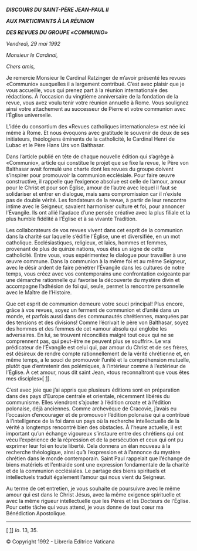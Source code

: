 ***DISCOURS DU SAINT-PÈRE JEAN-PAUL II***

***AUX PARTICIPANTS À LA RÉUNION***

***DES REVUES DU GROUPE «COMMUNIO»***

*Vendredi, 29 mai 1992*

*Monsieur le Cardinal,*

*Chers amis,*

Je remercie Monsieur le Cardinal Ratzinger de m’avoir présenté les revues «Communio» auxquelles il a largement contribué. C’est avec plaisir que je vous accueille, vous qui prenez part à la réunion internationale des rédactions. À l’occasion du vingtième anniversaire de la fondation de la revue, vous avez voulu tenir votre réunion annuelle à Rome. Vous soulignez ainsi votre attachement au successeur de Pierre et votre communion avec l’Église universelle.

L’idée du consortium des «Revues catholiques internationales» est née ici même à Rome. Et nous évoquons avec gratitude le souvenir de deux de ses initiateurs, théologiens éminents de la catholicité, le Cardinal Henri de Lubac et le Père Hans Urs von Balthasar.

Dans l’article publié en tête de chaque nouvelle édition qui s’agrège à «Communio», article qui constitue le projet que se fixe la revue, le Père von Balthasar avait formulé une charte dont les revues du groupe doivent s’inspirer pour promouvoir la communion ecclésiale. Pour faire œuvre constructive, il rappelle que l’exigence absolue est celle de l’amour, amour pour le Christ et pour son Église, amour de l’autre avec lequel il faut se solidariser et entrer en dialogue, mais sans compromission car il n’existe pas de double vérité. Les fondateurs de la revue, à partir de leur rencontre intime avec le Seigneur, savaient harmoniser culture et foi, pour annoncer l’Évangile. Ils ont allié l’audace d’une pensée créative avec la plus filiale et la plus humble fidélité à l’Église et à sa vivante Tradition.

Les collaborateurs de vos revues vivent dans cet esprit de la communion dans la charité sur laquelle s’édifie l’Église, une et diversifiée, en un mot catholique. Ecclésiastiques, religieux, et laïcs, hommes et femmes, provenant de plus de quinze nations, vous êtes un signe de cette catholicité. Entre vous, vous expérimentez le dialogue pour travailler à une œuvre commune. Dans la communion à la même foi et au même Seigneur, avec le désir ardent de faire pénétrer l’Évangile dans les cultures de notre temps, vous créez avec vos contemporains une confrontation exigeante par une démarche rationnelle qui favorise la découverte du mystère divin et accompagne l’adhésion de foi qui, seule, permet la rencontre personnelle avec le Maître de l’Histoire.

Que cet esprit de communion demeure votre souci principal! Plus encore, grâce à vos revues, soyez un ferment de communion et d’unité dans un monde, et parfois aussi dans des communautés chrétiennes, marquées par des tensions et des divisions! Comme l’écrivait le père von Balthasar, soyez des hommes et des femmes de cet «amour absolu qui englobe les adversaires. En lui, se trouvent réconciliés malgré tout ceux qui ne se comprennent pas, qui peut-être ne peuvent plus se souffrir». Le vrai prédicateur de l’Évangile est celui qui, par amour du Christ et de ses frères, est désireux de rendre compte rationnellement de la vérité chrétienne et, en même temps, a le souci de promouvoir l’unité et la compréhension mutuelle, plutôt que d’entretenir des polémiques, à l’intérieur comme à l’extérieur de l’Église. À cet amour, nous dit saint Jean, «tous reconnaîtront que vous êtes mes disciples»\[ [1](#_ftn1 "")\].

C’est avec joie que j’ai appris que plusieurs éditions sont en préparation dans des pays d’Europe centrale et orientale, récemment libérés du communisme. Elles viendront s’ajouter à l’édition croate et à l’édition polonaise, déjà anciennes. Comme archevêque de Cracovie, j’avais eu l’occasion d’encourager et de promouvoir l’édition polonaise qui a contribué à l’intelligence de la foi dans un pays où la recherche intellectuelle de la vérité a longtemps rencontré bien des obstacles. À l’heure actuelle, il est important qu’un échange vigoureux s’instaure entre des chrétiens qui ont vécu l’expérience de la répression et de la persécution et ceux qui ont pu exprimer leur foi en toute liberté. Cela donnera un élan nouveau à la recherche théologique, ainsi qu’à l’expression et à l’annonce du mystère chrétien dans le monde contemporain. Saint Paul rappelait que l’échange de biens matériels et l’entraide sont une expression fondamentale de la charité et de la communion ecclésiales. Le partage des biens spirituels et intellectuels traduit également l’amour qui nous vient du Seigneur.

Au terme de cet entretien, je vous souhaite de poursuivre avec le même amour qui est dans le Christ Jésus, avec la même exigence spirituelle et avec la même rigueur intellectuelle que les Pères et les Docteurs de l’Église. Pour cette tâche qui vous attend, je vous donne de tout cœur ma Bénédiction Apostolique.

* * *

\[ [1](#_ftnref1 "")\] *Io*. 13, 35.

© Copyright 1992 \- Libreria Editrice Vaticana